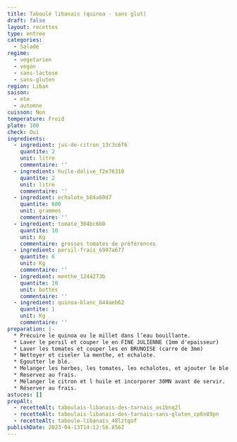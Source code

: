 ```yaml
---
title: Taboulé libanais (quinoa - sans glut)
draft: false
layout: recettes
type: entree
categories:
  - Salade
regime:
  - vegetarien
  - vegan
  - sans-lactose
  - sans-gluten
region: Liban
saison:
  - ete
  - automne
cuisson: Non
temperature: Froid
plate: 100
check: Oui
ingredients:
  - ingredient: jus-de-citron_13c3c6f6
    quantite: 2
    unit: litre
    commentaire: ''
  - ingredient: huile-dolive_f2e76310
    quantite: 2
    unit: litre
    commentaire: ''
  - ingredient: echalote_b84a60d7
    quantite: 600
    unit: grammes
    commentaire: ''
  - ingredient: tomate_304bc6b8
    quantite: 10
    unit: Kg
    commentaire: grosses tomates de préférences
  - ingredient: persil-frais_6997a677
    quantite: 6
    unit: Kg
    commentaire: ''
  - ingredient: menthe_1244273b
    quantite: 10
    unit: bottes
    commentaire: ''
  - ingredient: quinoa-blanc_644aeb62
    quantite: 1
    unit: Kg
    commentaire: ''
preparation: |-
  * Précuire le quinoa ou le millet dans l’eau bouillante.
  * Laver le persil et couper le en FINE JULIENNE (1mm d'epaisseur)
  * Laver les tomates et couper les en BRUNOISE (carre de 3mm)
  * Nettoyer et ciseler la menthe, et echalote.
  * Egoutter le blé.
  * Melanger les herbes, les tomates, les echalotes, et ajouter le ble. 
  * Reservez au frais. 
  * Mélanger le citron et l huile et incorporer 30MN avant de servir.
  * Réserver au frais.
astuces: []
prepAlt:
  - recetteAlt: taboulais-libanais-des-tarnais_os1bnq2l
  - recetteAlt: taboulais-libanais-des-tarnais-sans-gluten_cp6n89pn
  - recetteAlt: taboule-libanais_48lztgof
publishDate: 2023-04-13T14:12:56.856Z
---
```

